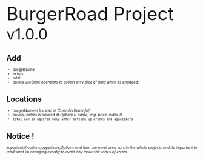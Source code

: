 <font size="50">BurgerRoad Project <small>v1.0.0<small></font>

# Add 
* burgerName 
* extras 
* total 
* basics 
*useState operators to collect evry pice of data when its engaged:*

# Locations
* burgerName is locatad at _CustmizeItemInfo()_
* basics+extras is located at _Options({ name, img, price, index })_
* `total can be aquired only after setting up drinks and appetizers`

# Notice !
_important!!! options,appetizers,Options and item are most used vars in the whole projects and its important to read what im changing excatly to avoid any more shit-tones of errors_
